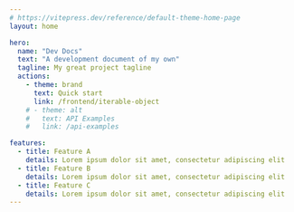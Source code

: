```yaml
---
# https://vitepress.dev/reference/default-theme-home-page
layout: home

hero:
  name: "Dev Docs"
  text: "A development document of my own"
  tagline: My great project tagline
  actions:
    - theme: brand
      text: Quick start
      link: /frontend/iterable-object
    # - theme: alt
    #   text: API Examples
    #   link: /api-examples

features:
  - title: Feature A
    details: Lorem ipsum dolor sit amet, consectetur adipiscing elit
  - title: Feature B
    details: Lorem ipsum dolor sit amet, consectetur adipiscing elit
  - title: Feature C
    details: Lorem ipsum dolor sit amet, consectetur adipiscing elit
---
```


